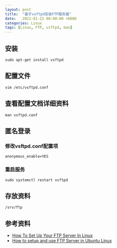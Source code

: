 ```yaml
---
layout: post
title:  "基于vsftpd安装FTP服务器"
date:   2021-01-22 00:00:00 +0800
categories: Linux
tags: [Linux, FTP, vsftpd, man]
---
```


## 安装
```shell
sudo apt-get install vsftpd
```

## 配置文件
```shell
vim /etc/vsftpd.conf
```

## 查看配置文档详细资料
```shell
man vsftpd.conf
```

## 匿名登录
### 修改vsftpd.conf配置项
```shell
anonymous_enable=YES
```

### 重启服务
```shell
sudo systemctl restart vsftpd
```

## 存放资料
```
/srv/ftp
```

## 参考资料
* [How To Set Up Your FTP Server In Linux](https://itsfoss.com/set-ftp-server-linux/)
* [How to setup and use FTP Server in Ubuntu Linux](https://linuxconfig.org/how-to-setup-and-use-ftp-server-in-ubuntu-linux)

